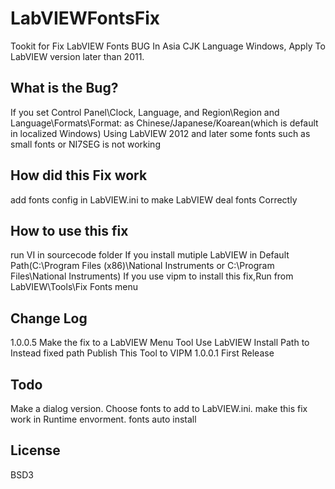 # LabVIEWFontsFix
Tookit for Fix LabVIEW Fonts BUG In Asia CJK Language Windows, Apply To LabVIEW version later than 2011.

## What is the Bug?
If you set Control Panel\Clock, Language, and Region\Region and Language\Formats\Format: as Chinese/Japanese/Koarean(which is default in localized Windows)
Using LabVIEW 2012 and later some fonts such as small fonts or NI7SEG is not working

## How did this Fix work
add fonts config in LabVIEW.ini to make LabVIEW deal fonts Correctly 

## How to use this fix

run VI in sourcecode folder
If you install mutiple LabVIEW in Default Path(C:\Program Files (x86)\National Instruments or C:\Program Files\National Instruments) 
If you use vipm to install this fix,Run from LabVIEW\Tools\Fix Fonts menu

## Change Log
1.0.0.5
Make the fix to a LabVIEW Menu Tool
Use LabVIEW Install Path to Instead fixed path
Publish This Tool to VIPM
1.0.0.1
First Release

## Todo
Make a dialog version.
Choose fonts to add to LabVIEW.ini.
make this fix work in Runtime envorment.
fonts auto install
## License
BSD3

